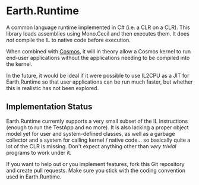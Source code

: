 Earth.Runtime
=============

A common language runtime implemented in C# (i.e. a CLR on a CLR).  This library loads assemblies using Mono.Cecil and then executes them.  It does _not_ compile the IL to native code before execution.

When combined with [Cosmos](http://cosmos.codeplex.com/), it will in theory allow a Cosmos kernel to run end-user applications without the applications needing to be compiled into the kernel.

In the future, it would be ideal if it were possible to use IL2CPU as a JIT for Earth.Runtime so that user applications can be run much faster, but whether this is realistic has not been explored.

Implementation Status
-----------------------------
Earth.Runtime currently supports a very small subset of the IL instructions (enough to run the TestApp and no more).  It is also lacking a proper object model yet for user and system-defined classes, as well as a garbage collector and a system for calling kernel / native code... so basically quite a lot of the CLR is missing.  Don't expect anything other than _very trivial_ programs to work under it.

If you want to help out or you implement features, fork this Git repository and create pull requests.  Make sure you stick with the coding convention used in Earth.Runtime.